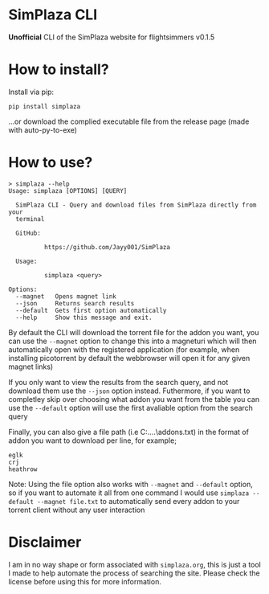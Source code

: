 # SimPlaza CLI
**Unofficial** CLI of the SimPlaza website for flightsimmers v0.1.5

# How to install?

Install via pip:

```
pip install simplaza
```

...or download the complied executable file from the release page (made with auto-py-to-exe)

# How to use?

```
> simplaza --help
Usage: simplaza [OPTIONS] [QUERY]

  SimPlaza CLI - Query and download files from SimPlaza directly from your
  terminal

  GitHub:

          https://github.com/Jayy001/SimPlaza

  Usage:

          simplaza <query>

Options:
  --magnet   Opens magnet link
  --json     Returns search results
  --default  Gets first option automatically
  --help     Show this message and exit.
 ```

By default the CLI will download the torrent file for the addon you want, you can use the `--magnet` option to change this into a magneturi which will then automatically open with the registered application (for example, when installing picotorrent by default the webbrowser will open it for any given magnet links)

If you only want to view the results from the search query, and not download them use the `--json` option instead. Futhermore, if you want to completley skip over choosing what addon you want from the table you can use the `--default` option will use the first avaliable option from the search query

Finally, you can also give a file path (i.e C:\..\..\addons.txt) in the format of addon you want to download per line, for example;

```
eglk
crj
heathrow
```

Note: Using the file option also works with `--magnet` and `--default` option, so if you want to automate it all from one command I would use `simplaza --default --magnet file.txt` to automatically send every addon to your torrent client without any user interaction

# Disclaimer 
I am in no way shape or form associated with `simplaza.org`, this is just a tool I made to help automate the process of searching the site. Please check the license before using this for more information. 




